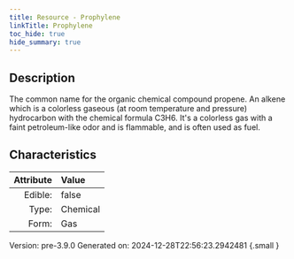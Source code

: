 ```yaml
---
title: Resource - Prophylene
linkTitle: Prophylene
toc_hide: true
hide_summary: true
---
```


## Description
&#10;&#9;&#9;The common name for the organic chemical compound propene. An alkene which is a &#10;&#9;&#9;colorless gaseous (at room temperature and pressure) hydrocarbon with the chemical&#10;&#9;&#9;formula C3H6. It&#39;s a colorless gas with a faint petroleum-like odor and is &#10;&#9;&#9;flammable, and is often used as fuel.&#10;&#9;&#9;

## Characteristics

| Attribute      | Value |
|--------:|:------|
|Edible:|false|
|Type:|Chemical|
|Form:|Gas|
 



    

Version: pre-3.9.0 Generated on: 2024-12-28T22:56:23.2942481
{.small }
